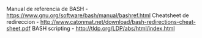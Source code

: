 Manual de referencia de BASH - https://www.gnu.org/software/bash/manual/bashref.html
Cheatsheet de redireccion - http://www.catonmat.net/download/bash-redirections-cheat-sheet.pdf
BASH scripting - http://tldp.org/LDP/abs/html/index.html